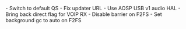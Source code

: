 \- Switch to default QS
\- Fix updater URL
\- Use AOSP USB v1 audio HAL
\- Bring back direct flag for VOIP RX
\- Disable barrier on F2FS
\- Set background gc to auto on F2FS
